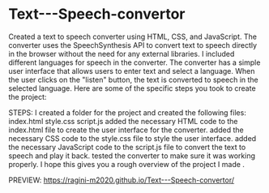 # Text---Speech-convertor
Created a text to speech converter using HTML, CSS, and JavaScript. The converter uses the SpeechSynthesis API to convert text to speech directly in the browser without the need for any external libraries.
 I included different languages for speech in the converter.
The converter has a simple user interface that allows users to enter text and select a language.
When the user clicks on the "listen" button, the text is converted to speech in the selected language.
Here are some of the specific steps you took to create the project:


STEPS:
I created a folder for the project and created the following files:
index.html
style.css
script.js
 added the necessary HTML code to the index.html file to create the user interface for the converter.
 added the necessary CSS code to the style.css file to style the user interface.
 added the necessary JavaScript code to the script.js file to convert the text to speech and play it back.
 tested the converter to make sure it was working properly.
I hope this gives you a rough overview of the project I made . 


PREVIEW: https://ragini-m2020.github.io/Text---Speech-convertor/
